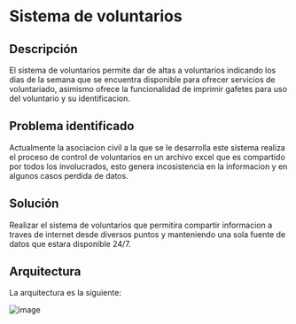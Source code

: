 ﻿# Sistema de voluntarios

## Descripción
El sistema de voluntarios permite dar de altas a voluntarios indicando los dias de la semana que se encuentra disponible para ofrecer servicios de voluntariado, asimismo ofrece la funcionalidad de imprimir gafetes para uso del voluntario y su identificacion.

## Problema identificado
Actualmente la asociacion civil a la que se le desarrolla este sistema realiza el proceso de control de voluntarios en un archivo excel que es compartido por todos los involucrados, esto genera incosistencia en la informacion y en algunos casos perdida de datos.

## Solución
Realizar el sistema de voluntarios que permitira compartir informacion a traves de internet desde diversos puntos y manteniendo una sola fuente de datos que estara disponible 24/7.

 ## Arquitectura
 La arquitectura es la siguiente:
 
 ![image](https://user-images.githubusercontent.com/13636694/166476814-99bb9983-6bd4-4c4f-b577-d54adf5b9349.png)
